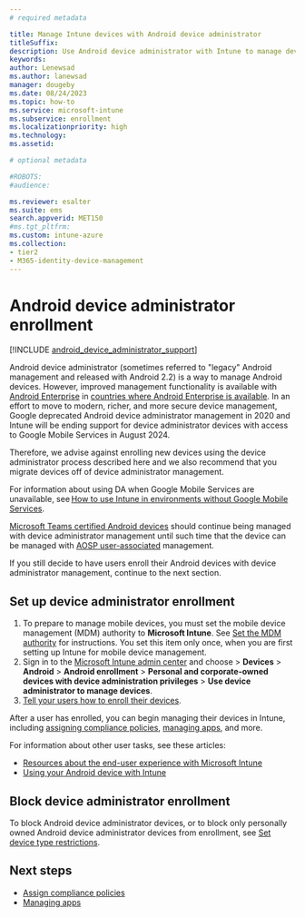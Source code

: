 ```yaml
---
# required metadata

title: Manage Intune devices with Android device administrator 
titleSuffix: 
description: Use Android device administrator with Intune to manage devices. 
keywords:
author: Lenewsad
ms.author: lanewsad
manager: dougeby
ms.date: 08/24/2023
ms.topic: how-to
ms.service: microsoft-intune
ms.subservice: enrollment
ms.localizationpriority: high
ms.technology:
ms.assetid: 

# optional metadata

#ROBOTS:
#audience:

ms.reviewer: esalter
ms.suite: ems
search.appverid: MET150
#ms.tgt_pltfrm:
ms.custom: intune-azure
ms.collection:
- tier2
- M365-identity-device-management
---
```


# Android device administrator enrollment  

 [!INCLUDE [android_device_administrator_support](../includes/android-device-administrator-support.md)]  

Android device administrator (sometimes referred to "legacy" Android management and released with Android 2.2) is a way to manage Android devices. However, improved management functionality is available with [Android Enterprise](https://www.android.com/enterprise/management/) in [countries where Android Enterprise is available](https://support.google.com/work/android/answer/6270910). In an effort to move to modern, richer, and more secure device management, Google deprecated Android device administrator management in 2020 and Intune will be ending support for device administrator devices with access to Google Mobile Services in August 2024.

Therefore, we advise against enrolling new devices using the device administrator process described here and we also recommend that you migrate devices off of device administrator management.

For information about using DA when Google Mobile Services are unavailable, see [How to use Intune in environments without Google Mobile Services](../apps/manage-without-gms.md).

[Microsoft Teams certified Android devices](/microsoftteams/devices/teams-ip-phones) should continue being managed with device administrator management until such time that the device can be managed with [AOSP user-associated](android-aosp-corporate-owned-user-associated-enroll.md) management.

If you still decide to have users enroll their Android devices with device administrator management, continue to the next section.

## Set up device administrator enrollment

1. To prepare to manage mobile devices, you must set the mobile device management (MDM) authority to **Microsoft Intune**. See [Set the MDM authority](../fundamentals/mdm-authority-set.md) for instructions. You set this item only once, when you are first setting up Intune for mobile device management.
2. Sign in to the [Microsoft Intune admin center](https://go.microsoft.com/fwlink/?linkid=2109431) and choose > **Devices** > **Android** > **Android enrollment** > **Personal and corporate-owned devices with device administration privileges** > **Use device administrator to manage devices**.
3. [Tell your users how to enroll their devices](../user-help/enroll-device-android-company-portal.md).  

After a user has enrolled, you can begin managing their devices in Intune, including [assigning compliance policies](../protect/compliance-policy-create-android.md), [managing apps](../apps/app-management.md), and more.

For information about other user tasks, see these articles:
- [Resources about the end-user experience with Microsoft Intune](/mem/intune/fundamentals/intune-planning-guide)
- [Using your Android device with Intune](../user-help/why-enroll-android-device.md)


## Block device administrator enrollment
To block Android device administrator devices, or to block only personally owned Android device administrator devices from enrollment, see [Set device type restrictions](enrollment-restrictions-set.md).


## Next steps
- [Assign compliance policies](../protect/compliance-policy-create-android.md)
- [Managing apps](../apps/app-management.md)
